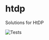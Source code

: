 # htdp
Solutions for HtDP

![Tests](https://github.com/github/docs/actions/workflows/ci.yml/badge.svg)
